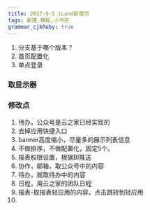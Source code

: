 ```yaml
---
title: 2017-9-5 iLand新首页
tags: 新建,模板,小书匠
grammar_cjkRuby: true
---
```



1. 分支基于哪个版本？
2. 首页配置化
3. 单点登录
### 取显示器
### 修改点
1. 待办，公众号是云之家已经实现的
2. 去掉应用快捷入口
3. banner高度缩小，尽量多的展示列表信息
4. 不做排序，不做配置化，固定5个。
5. 报表权限设置，根据BI推送
6. 协作，邮箱，取公众号中的内容
7. 待办，就取待办中的内容
8. 日程，用云之家的团队日程
9. 报表-取报表轻应用的内容，点击跳转到轻应用
10. 